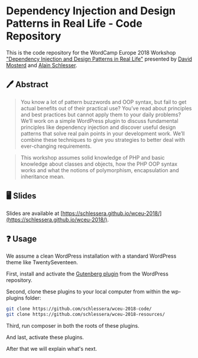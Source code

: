 # Dependency Injection and Design Patterns in Real Life - Code Repository

This is the code repository for the WordCamp Europe 2018 Workshop ["Dependency Injection and Design Patterns in Real Life"](https://2018.europe.wordcamp.org/session/dependency-injection-and-design-patterns-in-real-life/) presented by [David Mosterd](https://twitter.com/davidmosterd) and [Alain Schlesser](https://twitter.com/schlessera).

## 🖊 Abstract

> You know a lot of pattern buzzwords and OOP syntax, but fail to get actual benefits out of their practical use? You’ve read about principles and best practices but cannot apply them to your daily problems? We’ll work on a simple WordPress plugin to discuss fundamental principles like dependency injection and discover useful design patterns that solve real pain points in your development work. We’ll combine these techniques to give you strategies to better deal with ever-changing requirements.

> This workshop assumes solid knowledge of PHP and basic knowledge about classes and objects, how the PHP OOP syntax works and what the notions of polymorphism, encapsulation and inheritance mean.

## 🖥 Slides

Slides are available at [https://schlessera.github.io/wceu-2018/](https://schlessera.github.io/wceu-2018/).

## ❓ Usage

We assume a clean WordPress installation with a standard WordPress theme like TwentySeventeen.

First, install and activate the [Gutenberg plugin](https://wordpress.org/plugins/gutenberg/) from the WordPress repository.

Second, clone these plugins to your local computer from within the wp-plugins folder:

```bash
git clone https://github.com/schlessera/wceu-2018-code/
git clone https://github.com/schlessera/wceu-2018-resources/
```

Third, run composer in both the roots of these plugins.

And last, activate these plugins.

After that we will explain what's next.